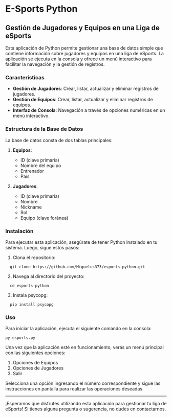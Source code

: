 # E-Sports Python

## Gestión de Jugadores y Equipos en una Liga de eSports

Esta aplicación de Python permite gestionar una base de datos simple que contiene información sobre jugadores y equipos en una liga de eSports. La aplicación se ejecuta en la consola y ofrece un menú interactivo para facilitar la navegación y la gestión de registros.

### Características

- **Gestión de Jugadores**: Crear, listar, actualizar y eliminar registros de jugadores.
- **Gestión de Equipos**: Crear, listar, actualizar y eliminar registros de equipos.
- **Interfaz de Consola**: Navegación a través de opciones numéricas en un menú interactivo.

### Estructura de la Base de Datos

La base de datos consta de dos tablas principales:

1. **Equipos**:
   - ID (clave primaria)
   - Nombre del equipo
   - Entrenador
   - País

2. **Jugadores**:
   - ID (clave primaria)
   - Nombre
   - Nickname
   - Rol
   - Equipo (clave foránea)

### Instalación

Para ejecutar esta aplicación, asegúrate de tener Python instalado en tu sistema. Luego, sigue estos pasos:

1. Clona el repositorio:

```
  git clone https://github.com/Miguelus373/esports-python.git
```

2. Navega al directorio del proyecto:

```
  cd esports-python
```

3. Instala psycopg:

```
  pip install psycopg
```

### Uso

Para iniciar la aplicación, ejecuta el siguiente comando en la consola:

```
py esports.py
```

Una vez que la aplicación esté en funcionamiento, verás un menú principal con las siguientes opciones:

1. Opciones de Equipos
2. Opciones de Jugadores
3. Salir

Selecciona una opción ingresando el número correspondiente y sigue las instrucciones en pantalla para realizar las operaciones deseadas.

---

¡Esperamos que disfrutes utilizando esta aplicación para gestionar tu liga de eSports! Si tienes alguna pregunta o sugerencia, no dudes en contactarnos.
